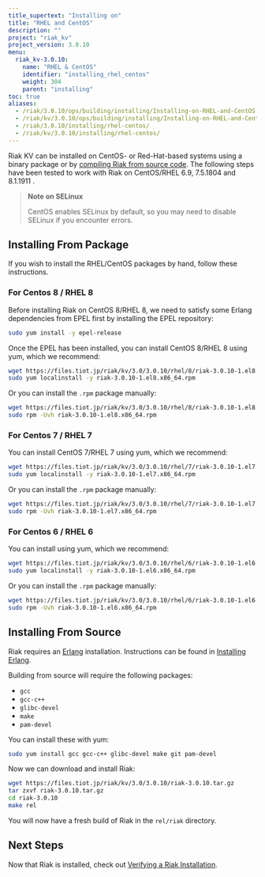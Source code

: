 ```yaml
---
title_supertext: "Installing on"
title: "RHEL and CentOS"
description: ""
project: "riak_kv"
project_version: 3.0.10
menu:
  riak_kv-3.0.10:
    name: "RHEL & CentOS"
    identifier: "installing_rhel_centos"
    weight: 304
    parent: "installing"
toc: true
aliases:
  - /riak/3.0.10/ops/building/installing/Installing-on-RHEL-and-CentOS
  - /riak/kv/3.0.10/ops/building/installing/Installing-on-RHEL-and-CentOS
  - /riak/3.0.10/installing/rhel-centos/
  - /riak/kv/3.0.10/installing/rhel-centos/
---
```




[install source index]: {{<baseurl>}}riak/kv/3.0.10/setup/installing/source
[install source erlang]: {{<baseurl>}}riak/kv/3.0.10/setup/installing/source/erlang
[install verify]: {{<baseurl>}}riak/kv/3.0.10/setup/installing/verify

Riak KV can be installed on CentOS- or Red-Hat-based systems using a binary
package or by [compiling Riak from source code][install source index]. The following steps have been tested to work with Riak on
CentOS/RHEL 6.9, 7.5.1804 and 8.1.1911 .

> **Note on SELinux**
>
> CentOS enables SELinux by default, so you may need to disable SELinux if
you encounter errors.

## Installing From Package

If you wish to install the RHEL/CentOS packages by hand, follow these
instructions.

### For Centos 8 / RHEL 8

Before installing Riak on CentOS 8/RHEL 8, we need to satisfy some Erlang dependencies
from EPEL first by installing the EPEL repository:

```bash
sudo yum install -y epel-release
```

Once the EPEL has been installed, you can install CentOS 8/RHEL 8 using yum, which we recommend:

```bash
wget https://files.tiot.jp/riak/kv/3.0/3.0.10/rhel/8/riak-3.0.10-1.el8.x86_64.rpm
sudo yum localinstall -y riak-3.0.10-1.el8.x86_64.rpm
```

Or you can install the `.rpm` package manually:

```bash
wget https://files.tiot.jp/riak/kv/3.0/3.0.10/rhel/8/riak-3.0.10-1.el8.x86_64.rpm
sudo rpm -Uvh riak-3.0.10-1.el8.x86_64.rpm
```

### For Centos 7 / RHEL 7

You can install CentOS 7/RHEL 7 using yum, which we recommend:

```bash
wget https://files.tiot.jp/riak/kv/3.0/3.0.10/rhel/7/riak-3.0.10-1.el7.x86_64.rpm
sudo yum localinstall -y riak-3.0.10-1.el7.x86_64.rpm
```

Or you can install the `.rpm` package manually:

```bash
wget https://files.tiot.jp/riak/kv/3.0/3.0.10/rhel/7/riak-3.0.10-1.el7.x86_64.rpm
sudo rpm -Uvh riak-3.0.10-1.el7.x86_64.rpm
```

### For Centos 6 / RHEL 6

You can install using yum, which we recommend:

```bash
wget https://files.tiot.jp/riak/kv/3.0/3.0.10/rhel/6/riak-3.0.10-1.el6.x86_64.rpm
sudo yum localinstall -y riak-3.0.10-1.el6.x86_64.rpm

```

Or you can install the `.rpm` package manually:

```bash
wget https://files.tiot.jp/riak/kv/3.0/3.0.10/rhel/6/riak-3.0.10-1.el6.x86_64.rpm
sudo rpm -Uvh riak-3.0.10-1.el6.x86_64.rpm
```

## Installing From Source

Riak requires an [Erlang](http://www.erlang.org/) installation.
Instructions can be found in [Installing Erlang][install source erlang].

Building from source will require the following packages:

* `gcc`
* `gcc-c++`
* `glibc-devel`
* `make`
* `pam-devel`

You can install these with yum:

```bash
sudo yum install gcc gcc-c++ glibc-devel make git pam-devel
```

Now we can download and install Riak:

```bash
wget https://files.tiot.jp/riak/kv/3.0/3.0.10/riak-3.0.10.tar.gz
tar zxvf riak-3.0.10.tar.gz
cd riak-3.0.10
make rel
```

You will now have a fresh build of Riak in the `rel/riak` directory.

## Next Steps

Now that Riak is installed, check out [Verifying a Riak Installation][install verify].






